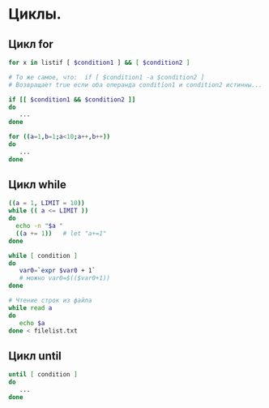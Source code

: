 # Циклы.
## Цикл for
```bash
for x in listif [ $condition1 ] && [ $condition2 ]

# То же самое, что:  if [ $condition1 -a $condition2 ]
# Возвращает true если оба операнда condition1 и condition2 истинны...

if [[ $condition1 && $condition2 ]]
do
   ...
done
```
```bash
for ((a=1,b=1;a<10;a++,b++))
do
   ...
done
```
## Цикл while
```bash
((a = 1, LIMIT = 10))
while (( a <= LIMIT ))
do
  echo -n "$a "
  ((a += 1))   # let "a+=1"
done

while [ condition ]
do
   var0=`expr $var0 + 1`
   # можно var0=$(($var0+1))
done
```
```bash
# Чтение строк из файла
while read a
do
   echo $a
done < filelist.txt
```
## Цикл until
```bash
until [ condition ]
do
   ...
done
```
